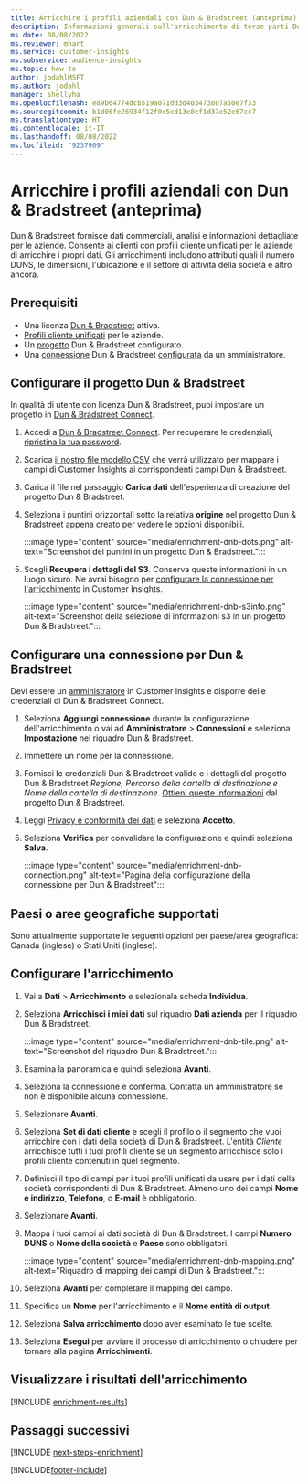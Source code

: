 ```yaml
---
title: Arricchire i profili aziendali con Dun & Bradstreet (anteprima)
description: Informazioni generali sull'arricchimento di terze parti Dun & Bradstreet.
ms.date: 08/08/2022
ms.reviewer: mhart
ms.service: customer-insights
ms.subservice: audience-insights
ms.topic: how-to
author: jodahlMSFT
ms.author: jodahl
manager: shellyha
ms.openlocfilehash: e89b64774dcb519a071dd3d403473807a50e7f33
ms.sourcegitcommit: b1d06fe26934f12f0c5ed13e8ef1d37e52e67cc7
ms.translationtype: HT
ms.contentlocale: it-IT
ms.lasthandoff: 08/08/2022
ms.locfileid: "9237909"
---
```

# <a name="enrich-company-profiles-with-dun--bradstreet-preview"></a>Arricchire i profili aziendali con Dun & Bradstreet (anteprima)

Dun & Bradstreet fornisce dati commerciali, analisi e informazioni dettagliate per le aziende. Consente ai clienti con profili cliente unificati per le aziende di arricchire i propri dati. Gli arricchimenti includono attributi quali il numero DUNS, le dimensioni, l'ubicazione e il settore di attività della società e altro ancora.

## <a name="prerequisites"></a>Prerequisiti

- Una licenza [Dun & Bradstreet](https://www.dnb.com/marketing/media/give-your-data-a-boost.html?source=microsoft_audience_insights) attiva.
- [Profili cliente unificati](customer-profiles.md) per le aziende.
- Un [progetto](#set-up-your-dun--bradstreet-project) Dun & Bradstreet configurato.
- Una [connessione](connections.md) Dun & Bradstreet [configurata](#configure-a-connection-for-dun--bradstreet) da un amministratore.

## <a name="set-up-your-dun--bradstreet-project"></a>Configurare il progetto Dun & Bradstreet

In qualità di utente con licenza Dun & Bradstreet, puoi impostare un progetto in [Dun & Bradstreet Connect](https://connect.dnb.com?lead_source=microsoft_audienceinsights).

1. Accedi a [Dun & Bradstreet Connect](https://connect.dnb.com?lead_source=microsoft_audienceinsights). Per recuperare le credenziali, [ripristina la tua password](https://sso.dnb.com/signin/forgot-password?lead_source=microsoft_audienceinsights).

1. Scarica [il nostro file modello CSV](https://c360devenrichment.blob.core.windows.net/mapping/DnBCIdatamapping.csv) che verrà utilizzato per mappare i campi di Customer Insights ai corrispondenti campi Dun & Bradstreet.

1. Carica il file nel passaggio **Carica dati** dell'esperienza di creazione del progetto Dun & Bradstreet.

1. Seleziona i puntini orizzontali sotto la relativa **origine** nel progetto Dun & Bradstreet appena creato per vedere le opzioni disponibili.

   :::image type="content" source="media/enrichment-dnb-dots.png" alt-text="Screenshot dei puntini in un progetto Dun & Bradstreet.":::

1. Scegli **Recupera i dettagli del S3**. Conserva queste informazioni in un luogo sicuro. Ne avrai bisogno per [configurare la connessione per l'arricchimento](#configure-a-connection-for-dun--bradstreet) in Customer Insights.

   :::image type="content" source="media/enrichment-dnb-s3info.png" alt-text="Screenshot della selezione di informazioni s3 in un progetto Dun & Bradstreet.":::

## <a name="configure-a-connection-for-dun--bradstreet"></a>Configurare una connessione per Dun & Bradstreet

Devi essere un [amministratore](permissions.md#admin) in Customer Insights e disporre delle credenziali di Dun & Bradstreet Connect.

1. Seleziona **Aggiungi connessione** durante la configurazione dell'arricchimento o vai ad **Amministratore** > **Connessioni** e seleziona **Impostazione** nel riquadro Dun & Bradstreet.

1. Immettere un nome per la connessione.

1. Fornisci le credenziali Dun & Bradstreet valide e i dettagli del progetto Dun & Bradstreet *Regione, Percorso della cartella di destinazione e Nome della cartella di destinazione*. [Ottieni queste informazioni](#set-up-your-dun--bradstreet-project) dal progetto Dun & Bradstreet.

1. Leggi [Privacy e conformità dei dati](connections.md#data-privacy-and-compliance) e seleziona **Accetto**.

1. Seleziona **Verifica** per convalidare la configurazione e quindi seleziona **Salva**.

   :::image type="content" source="media/enrichment-dnb-connection.png" alt-text="Pagina della configurazione della connessione per Dun & Bradstreet":::

## <a name="supported-countries-or-regions"></a>Paesi o aree geografiche supportati

Sono attualmente supportate le seguenti opzioni per paese/area geografica: Canada (inglese) o Stati Uniti (inglese).

## <a name="configure-the-enrichment"></a>Configurare l'arricchimento

1. Vai a **Dati** > **Arricchimento** e selezionala scheda **Individua**.

1. Seleziona **Arricchisci i miei dati** sul riquadro **Dati azienda** per il riquadro Dun & Bradstreet.

   :::image type="content" source="media/enrichment-dnb-tile.png" alt-text="Screenshot del riquadro Dun & Bradstreet.":::

1. Esamina la panoramica e quindi seleziona **Avanti**.

1. Seleziona la connessione e conferma. Contatta un amministratore se non è disponibile alcuna connessione.

1. Selezionare **Avanti**.

1. Seleziona **Set di dati cliente** e scegli il profilo o il segmento che vuoi arricchire con i dati della società di Dun & Bradstreet. L'entità *Cliente* arricchisce tutti i tuoi profili cliente se un segmento arricchisce solo i profili cliente contenuti in quel segmento.

1. Definisci il tipo di campi per i tuoi profili unificati da usare per i dati della società corrispondenti di Dun & Bradstreet. Almeno uno dei campi **Nome e indirizzo**, **Telefono**, o **E-mail** è obbligatorio.

1. Selezionare **Avanti**.

1. Mappa i tuoi campi ai dati società di Dun & Bradstreet. I campi **Numero DUNS** o **Nome della società** e **Paese** sono obbligatori.

      :::image type="content" source="media/enrichment-dnb-mapping.png" alt-text="Riquadro di mapping dei campi di Dun & Bradstreet.":::

1. Seleziona **Avanti** per completare il mapping del campo.

1. Specifica un **Nome** per l'arricchimento e il **Nome entità di output**.

1. Seleziona **Salva arricchimento** dopo aver esaminato le tue scelte.

1. Seleziona **Esegui** per avviare il processo di arricchimento o chiudere per tornare alla pagina **Arricchimenti**.

## <a name="view-enrichment-results"></a>Visualizzare i risultati dell'arricchimento

[!INCLUDE [enrichment-results](includes/enrichment-results.md)]

## <a name="next-steps"></a>Passaggi successivi

[!INCLUDE [next-steps-enrichment](includes/next-steps-enrichment.md)]

[!INCLUDE[footer-include](includes/footer-banner.md)]

